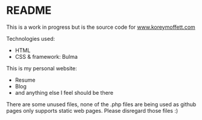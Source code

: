 # README


This is a work in progress but is the source code for www.koreymoffett.com

Technologies used:
- HTML
- CSS & framework: Bulma

This is my personal website:
- Resume
- Blog
- and anything else I feel should be there


There are some unused files, none of the .php files are being used as github pages only supports static web pages.
Please disregard those files :)
